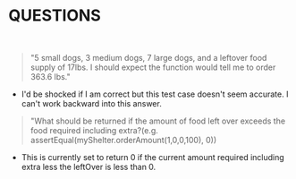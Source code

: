 # QUESTIONS
<br>

> "5 small dogs, 3 medium dogs, 7 large dogs, and a leftover food supply of 17lbs. I should expect the function would tell me to order 363.6 lbs."

- I'd be shocked if I am correct but this test case doesn't seem accurate. I can't work backward into this answer.

> "What should be returned if the amount of food left over exceeds the food required including extra?(e.g. assertEqual(myShelter.orderAmount(1,0,0,100), 0))

- This is currently set to return 0 if the current amount required including extra less the leftOver is less than 0.